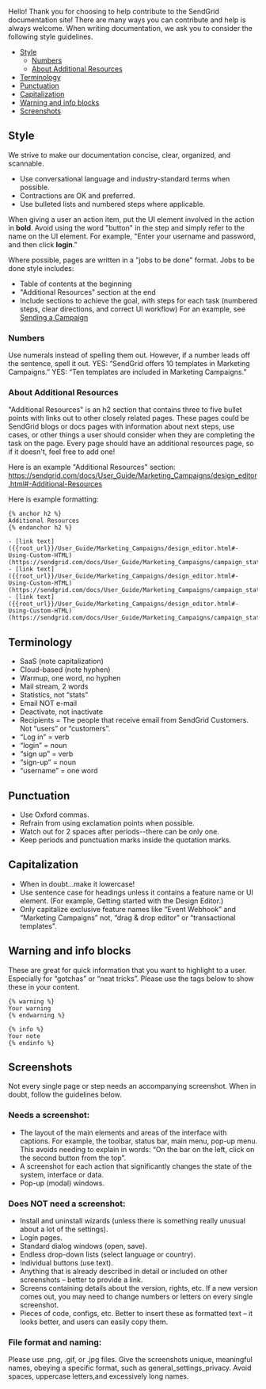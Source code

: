 Hello! Thank you for choosing to help contribute to the SendGrid documentation site! There are many ways you can contribute and help is always welcome.  When writing documentation, we ask you to consider the following style guidelines. 

* [Style](#style)
    * [Numbers](#numbers)
    * [About Additional Resources](#about-additional-resources)
* [Terminology](#terminology)
* [Punctuation](#punctuation)
* [Capitalization](#capitalization)
* [Warning and info blocks](#warning-and-info-blocks)
* [Screenshots](#screenshots)


<a name="style"></a>
## Style

We strive to make our documentation concise, clear, organized, and scannable. 

* Use conversational language and industry-standard terms when possible.
* Contractions are OK and preferred.
* Use bulleted lists and numbered steps where applicable. 

When giving a user an action item, put the UI element involved in the action in **bold**. Avoid using the word "button" in the step and simply refer to the name on the UI element. 
    For example, "Enter your username and password, and then click **login**." 

Where possible, pages are written in a "jobs to be done" format. Jobs to be done style includes:

* Table of contents at the beginning
* "Additional Resources" section at the end
* Include sections to achieve the goal, with steps for each task (numbered steps, clear directions, and correct UI workflow)
	For an example, see [Sending a Campaign](https://sendgrid.com/docs/User_Guide/Marketing_Campaigns/getting_started.html)

<a name="numbers"></a>
### Numbers

Use numerals instead of spelling them out. However, if a number leads off the sentence, spell it out.
YES: “SendGrid offers 10 templates in Marketing Campaigns.”
YES: “Ten templates are included in Marketing Campaigns.”


<a name="about-additional-resources"></a>
### About Additional Resources

"Additional Resources" is an h2 section that contains three to five bullet points with links out to other closely related pages. These pages could be SendGrid blogs or docs pages with information about next steps, use cases, or other things a user should consider when they are completing the task on the page. Every page should have an additional resources page, so if it doesn't, feel free to add one!

Here is an example "Additional Resources" section: https://sendgrid.com/docs/User_Guide/Marketing_Campaigns/design_editor.html#-Additional-Resources

Here is example formatting:

```
{% anchor h2 %}
Additional Resources
{% endanchor h2 %}

- [link text]({{root_url}}/User_Guide/Marketing_Campaigns/design_editor.html#-Using-Custom-HTML)(https://sendgrid.com/docs/User_Guide/Marketing_Campaigns/campaign_stats.html)
- [link text]({{root_url}}/User_Guide/Marketing_Campaigns/design_editor.html#-Using-Custom-HTML)(https://sendgrid.com/docs/User_Guide/Marketing_Campaigns/campaign_stats.html)
- [link text]({{root_url}}/User_Guide/Marketing_Campaigns/design_editor.html#-Using-Custom-HTML)(https://sendgrid.com/docs/User_Guide/Marketing_Campaigns/campaign_stats.html)
```

<a name="terminology"></a>
## Terminology

* SaaS (note capitalization)
* Cloud-based (note hyphen)
* Warmup, one word, no hyphen
* Mail stream, 2 words
* Statistics, not “stats”
* Email NOT e-mail
* Deactivate, not inactivate 
* Recipients = The people that receive email from SendGrid Customers. Not “users” or “customers”.
* “Log in” = verb
* “login” = noun
* “sign up” = verb
* “sign-up” = noun
* “username” = one word

<a name="punctuation"></a>
## Punctuation

* Use Oxford commas. 
* Refrain from using exclamation points when possible.
* Watch out for 2 spaces after periods--there can be only one.
* Keep periods and punctuation marks inside the quotation marks. 

<a name="capitalization"></a>
## Capitalization

* When in doubt...make it lowercase! 
* Use sentence case for headings unless it contains a feature name or UI element. (For example, Getting started with the Design Editor.)
* Only capitalize exclusive feature names like “Event Webhook” and “Marketing Campaigns” not, “drag & drop editor” or “transactional templates". 

<a name="warning and info blocks"></a>
## Warning and info blocks

These are great for quick information that you want to highlight to a user. Especially for “gotchas” or “neat tricks”. Please use the tags below to show these in your content.

```
{% warning %}
Your warning
{% endwarning %}

{% info %}
Your note
{% endinfo %}

```


<a name="screenshots"></a>
## Screenshots


Not every single page or step needs an accompanying screenshot. When in doubt, follow the guidelines below. 

### Needs a screenshot:

* The layout of the main elements and areas of the interface with captions. For example, the toolbar, status bar, main menu, pop-up menu.      This avoids needing to explain in words: “On the bar on the left, click on the second button from the top”.
* A screenshot for each action that significantly changes the state of the system, interface or data.
* Pop-up (modal) windows.

### Does NOT need a screenshot:

* Install and uninstall wizards (unless there is something really unusual about a lot of the settings).
* Login pages.
* Standard dialog windows (open, save).
* Endless drop-down lists (select language or country).
* Individual buttons (use text).
* Anything that is already described in detail or included on other screenshots – better to provide a link.
* Screens containing details about the version, rights, etc. If a new version comes out, you may need to change numbers or letters on every    single screenshot.
* Pieces of code, configs, etc. Better to insert these as formatted text – it looks better, and users can easily copy them.

### File format and naming:

Please use .png, .gif, or .jpg files. Give the screenshots unique, meaningful names, obeying a specific format, such as general_settings_privacy. Avoid spaces, uppercase letters,and excessively long names.
